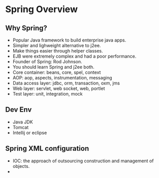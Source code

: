 # Spring Overview

## Why Spring?
- Popular Java framework to build enterprise java apps.
- Simpler and lighweight alternative to j2ee.
- Make things easier through helper classes.
- EJB were extremely complex and had a poor performance.
- Founder of Spring: Rod Johnson.
- You should learn Spring and j2ee both.
- Core container: beans, core, spel, context
- AOP: aop, aspects, instrumentation, messaging
- Data access layer: jdbc, orm, transaction, oxm, jms
- Web layer: servlet, web socket, web, portlet
- Test layer: unit, integration, mock

## Dev Env
- Java JDK
- Tomcat
- Intellij or eclipse

## Spring XML configuration
- IOC: the approach of outsourcing construction and management of objects.
- 
